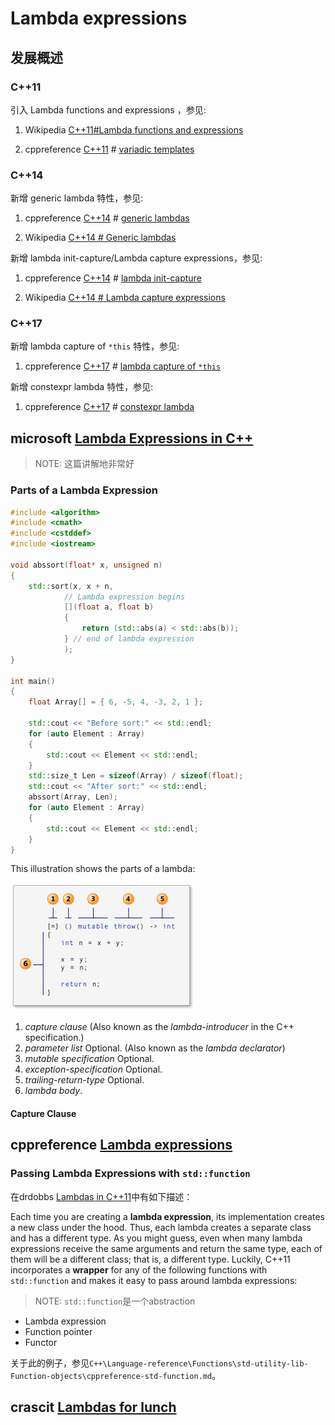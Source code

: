 # Lambda expressions



## 发展概述

### C++11

引入 Lambda functions and expressions ，参见:

1) Wikipedia [C++11#Lambda functions and expressions](https://infogalactic.com/info/C%2B%2B11#Lambda_functions_and_expressions)

2) cppreference [C++11](https://en.cppreference.com/w/cpp/11) # [variadic templates](https://en.cppreference.com/w/cpp/language/parameter_pack)



### C++14

新增 generic lambda 特性，参见: 

1) cppreference [C++14](https://en.cppreference.com/w/cpp/14) # [generic lambdas](https://en.cppreference.com/w/cpp/language/lambda)

2) Wikipedia [C++14 # Generic lambdas](https://infogalactic.com/info/C%2B%2B14#Generic_lambdas)

新增 lambda init-capture/Lambda capture expressions，参见:

1) cppreference [C++14](https://en.cppreference.com/w/cpp/14) # [lambda init-capture](https://en.cppreference.com/w/cpp/language/lambda)

2) Wikipedia [C++14 # Lambda capture expressions](https://infogalactic.com/info/C%2B%2B14#Lambda_capture_expressions)



### C++17

新增 lambda capture of `*this` 特性，参见: 

1) cppreference [C++17](https://en.cppreference.com/w/cpp/17) # [lambda capture of `*this`](https://en.cppreference.com/w/cpp/language/lambda#Lambda_capture)

新增 constexpr lambda 特性，参见:

1) cppreference [C++17](https://en.cppreference.com/w/cpp/17) # [constexpr lambda](https://en.cppreference.com/w/cpp/language/lambda)



## microsoft [Lambda Expressions in C++](https://docs.microsoft.com/en-us/cpp/cpp/lambda-expressions-in-cpp?view=vs-2019)

> NOTE: 这篇讲解地非常好

### Parts of a Lambda Expression

```c++
#include <algorithm>
#include <cmath>
#include <cstddef>
#include <iostream>

void abssort(float* x, unsigned n)
{
	std::sort(x, x + n,
			// Lambda expression begins
			[](float a, float b)
			{
				return (std::abs(a) < std::abs(b));
			} // end of lambda expression
			);
}

int main()
{
	float Array[] = { 6, -5, 4, -3, 2, 1 };

	std::cout << "Before sort:" << std::endl;
	for (auto Element : Array)
	{
		std::cout << Element << std::endl;
	}
	std::size_t Len = sizeof(Array) / sizeof(float);
	std::cout << "After sort:" << std::endl;
	abssort(Array, Len);
	for (auto Element : Array)
	{
		std::cout << Element << std::endl;
	}
}

```



This illustration shows the parts of a lambda:

![](./lambdaexpsyntax.png)

1. *capture clause* (Also known as the *lambda-introducer* in the C++ specification.)
2. *parameter list* Optional. (Also known as the *lambda declarator*)
3. *mutable specification* Optional.
4. *exception-specification* Optional.
5. *trailing-return-type* Optional.
6. *lambda body*.

#### Capture Clause



## cppreference [Lambda expressions](https://en.cppreference.com/w/cpp/language/lambda)





### Passing Lambda Expressions with `std::function`

在drdobbs [Lambdas in C++11](https://www.drdobbs.com/cpp/lambdas-in-c11/240168241)中有如下描述：

Each time you are creating a **lambda expression**, its implementation creates a new class under the hood. Thus, each lambda creates a separate class and has a different type. As you might guess, even when many lambda expressions receive the same arguments and return the same type, each of them will be a different class; that is, a different type. Luckily, C++11 incorporates a **wrapper** for any of the following functions with `std::function` and makes it easy to pass around lambda expressions:

> NOTE: `std::function`是一个abstraction

- Lambda expression
- Function pointer
- Functor



关于此的例子，参见`C++\Language-reference\Functions\std-utility-lib-Function-objects\cppreference-std-function.md`。

## crascit [Lambdas for lunch](https://crascit.com/2015/03/01/lambdas-for-lunch/)